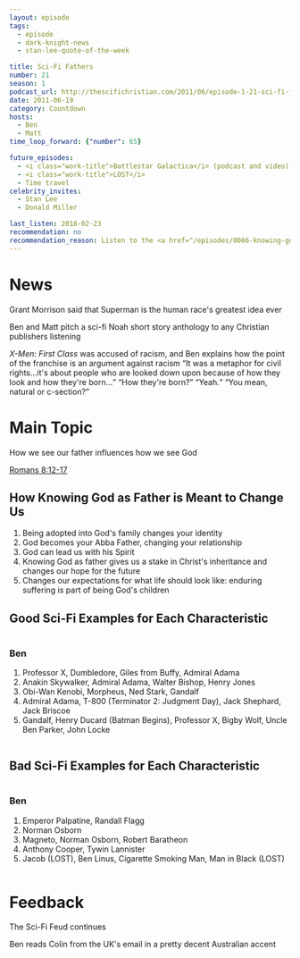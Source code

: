```yaml
---
layout: episode
tags:
  - episode
  - dark-knight-news
  - stan-lee-quote-of-the-week

title: Sci-Fi Fathers
number: 21
season: 1
podcast_url: http://thescifichristian.com/2011/06/episode-1-21-sci-fi-fathers/
date: 2011-06-19
category: Countdown
hosts:
  - Ben
  - Matt
time_loop_forward: {"number": 65}

future_episodes: 
  - <i class="work-title">Battlestar Galactica</i> (podcast and video) 
  - <i class="work-title">LOST</i>
  - Time travel
celebrity_invites: 
  - Stan Lee
  - Donald Miller

last_listen: 2018-02-23
recommendation: no
recommendation_reason: Listen to the <a href="/episodes/0066-knowing-god-as-father">sermon</a> itself, but the sci-fi tie-in is weak.
---
```

# News
Grant Morrison said that Superman is the human race's greatest idea ever

Ben and Matt pitch a sci-fi Noah short story anthology to any Christian publishers listening

<div class="quote">
  <span class="quote-context is-size-6"><i class="work-title">X-Men: First Class</i> was accused of racism, and Ben explains how the point of the franchise is an argument against racism</span>
  <q class="ben">It was a metaphor for civil rights...it's about people who are looked down upon because of how they look and how they're born...</q>
  <q class="matt">How they're born?</q>
  <q class="ben">Yeah.</q>
  <q class="matt">You mean, natural or c-section?</q>
</div>



# Main Topic
How we see our father influences how we see God 

[Romans 8:12-17](https://www.biblegateway.com/passage/?search=romans+8%3A12-17&version=ESV)

## How Knowing God as Father is Meant to Change Us
1. Being adopted into God's family changes your identity
2. God becomes your Abba Father, changing your relationship
3. God can lead us with his Spirit
4. Knowing God as father gives us a stake in Christ's inheritance and changes our hope for the future
5. Changes our expectations for what life should look like: enduring suffering is part of being God's children

<div class="top-five">
  <h2 class="has-text-centered">Good Sci-Fi Examples for Each Characteristic</h2>
  <div class="columns">
    <div class="column ben">
      <h3>Ben</h3>
      <ol>
        <li>Professor X, Dumbledore, Giles from Buffy, Admiral Adama
        <li>Anakin Skywalker, Admiral Adama, Walter Bishop, Henry Jones
        <li>Obi-Wan Kenobi, Morpheus, Ned Stark, Gandalf
        <li>Admiral Adama, T-800 (Terminator 2: Judgment Day), Jack Shephard, Jack Briscoe
        <li>Gandalf, Henry Ducard (Batman Begins), Professor X, Bigby Wolf, Uncle Ben Parker, John Locke
      </ol>
    </div>
  </div>
</div>

<div class="top-five">
  <h2 class="has-text-centered">Bad Sci-Fi Examples for Each Characteristic</h2>
  <div class="columns">
    <div class="column ben">
      <h3>Ben</h3>
      <ol>
        <li>Emperor Palpatine, Randall Flagg
        <li>Norman Osborn
        <li>Magneto, Norman Osborn, Robert Baratheon
        <li>Anthony Cooper, Tywin Lannister
        <li>Jacob (LOST), Ben Linus, Cigarette Smoking Man, Man in Black (LOST)
      </ol>
    </div>
  </div>
</div>



# Feedback
The Sci-Fi Feud continues

Ben reads Colin from the UK's email in a pretty decent Australian accent